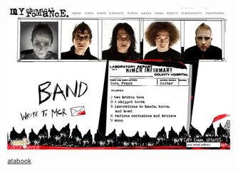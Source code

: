 ![grrh](https://github.com/keIIic/keIIic/blob/main/2548232c468a0e1bb533b7da100f0ce6.gif) 

[atabook](https://kellic.atabook.org/)

